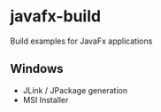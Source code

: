 # javafx-build
Build examples for JavaFx applications

## Windows

- JLink / JPackage generation
- MSI Installer 

